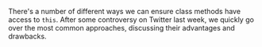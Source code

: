 There's a number of different ways we can ensure class methods have access to `this`. After some controversy on Twitter last week, we quickly go over the most common approaches, discussing their advantages and drawbacks.

